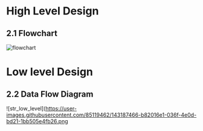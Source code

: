 # High Level Design
## 2.1 Flowchart

![flowchart](https://user-images.githubusercontent.com/85119462/143010964-107d175f-5c3d-4e42-abfd-c5454f867b2a.jpg)


# Low level Design
##  2.2 Data Flow Diagram 
![str_low_level](https://user-images.githubusercontent.com/85119462/143187466-b82016e1-036f-4e0d-bd21-1bb505e4fb26.png
